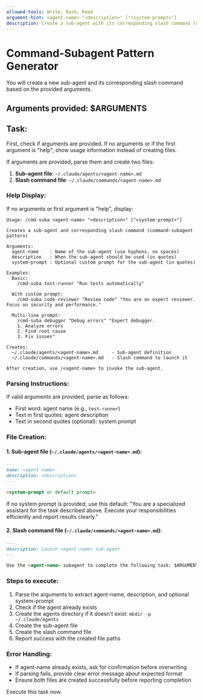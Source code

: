 ```yaml
---
allowed-tools: Write, Bash, Read
argument-hint: <agent-name> "<description>" ["<system-prompt>"]
description: Create a sub-agent with its corresponding slash command (command-subagent pattern)
---
```


# Command-Subagent Pattern Generator

You will create a new sub-agent and its corresponding slash command based on the provided arguments.

## Arguments provided: $ARGUMENTS

## Task:

First, check if arguments are provided. If no arguments or if the first argument is "help", show usage information instead of creating files.

If arguments are provided, parse them and create two files:

1. **Sub-agent file**: `~/.claude/agents/<agent-name>.md`
2. **Slash command file**: `~/.claude/commands/<agent-name>.md`

### Help Display:

If no arguments or first argument is "help", display:

```
Usage: /cmd-suba <agent-name> "<description>" ["<system-prompt>"]

Creates a sub-agent and corresponding slash command (command-subagent pattern)

Arguments:
  agent-name    : Name of the sub-agent (use hyphens, no spaces)
  description   : When the sub-agent should be used (in quotes)
  system-prompt : Optional custom prompt for the sub-agent (in quotes)

Examples:
  Basic:
    /cmd-suba test-runner "Run tests automatically"

  With custom prompt:
    /cmd-suba code-reviewer "Review code" "You are an expert reviewer. Focus on security and performance."

  Multi-line prompt:
    /cmd-suba debugger "Debug errors" "Expert debugger.
    1. Analyze errors
    2. Find root cause
    3. Fix issues"

Creates:
  ~/.claude/agents/<agent-name>.md     - Sub-agent definition
  ~/.claude/commands/<agent-name>.md   - Slash command to launch it

After creation, use /<agent-name> to invoke the sub-agent.
```

### Parsing Instructions:

If valid arguments are provided, parse as follows:

- First word: agent name (e.g., `test-runner`)
- Text in first quotes: agent description
- Text in second quotes (optional): system prompt

### File Creation:

#### 1. Sub-agent file (`~/.claude/agents/<agent-name>.md`):

```markdown
---
name: <agent-name>
description: <description>
---

<system-prompt or default prompt>
```

If no system prompt is provided, use this default:
"You are a specialized assistant for the task described above. Execute your responsibilities efficiently and report results clearly."

#### 2. Slash command file (`~/.claude/commands/<agent-name>.md`):

```markdown
---
description: Launch <agent-name> sub-agent
---

Use the <agent-name> subagent to complete the following task: $ARGUMENTS
```

### Steps to execute:

1. Parse the arguments to extract agent-name, description, and optional system-prompt
2. Check if the agent already exists
3. Create the agents directory if it doesn't exist: `mkdir -p ~/.claude/agents`
4. Create the sub-agent file
5. Create the slash command file
6. Report success with the created file paths

### Error Handling:

- If agent-name already exists, ask for confirmation before overwriting
- If parsing fails, provide clear error message about expected format
- Ensure both files are created successfully before reporting completion

Execute this task now.
